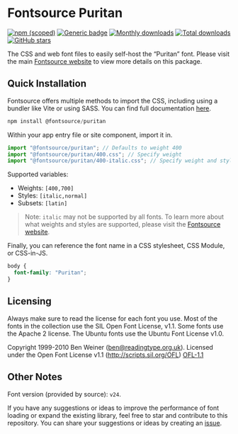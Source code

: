 # Fontsource Puritan

[![npm (scoped)](https://img.shields.io/npm/v/@fontsource/puritan?color=brightgreen)](https://www.npmjs.com/package/@fontsource/puritan) [![Generic badge](https://img.shields.io/badge/fontsource-passing-brightgreen)](https://github.com/fontsource/fontsource) [![Monthly downloads](https://badgen.net/npm/dm/@fontsource/puritan)](https://github.com/fontsource/fontsource) [![Total downloads](https://badgen.net/npm/dt/@fontsource/puritan)](https://github.com/fontsource/fontsource) [![GitHub stars](https://img.shields.io/github/stars/fontsource/fontsource.svg?style=social&label=Star)](https://github.com/fontsource/fontsource/stargazers)

The CSS and web font files to easily self-host the “Puritan” font. Please visit the main [Fontsource website](https://fontsource.org/fonts/puritan) to view more details on this package.

## Quick Installation

Fontsource offers multiple methods to import the CSS, including using a bundler like Vite or using SASS. You can find full documentation [here](https://fontsource.org/docs/getting-started/introduction).

```javascript
npm install @fontsource/puritan
```

Within your app entry file or site component, import it in.

```javascript
import "@fontsource/puritan"; // Defaults to weight 400
import "@fontsource/puritan/400.css"; // Specify weight
import "@fontsource/puritan/400-italic.css"; // Specify weight and style
```

Supported variables:
- Weights: `[400,700]`
- Styles: `[italic,normal]`
- Subsets: `[latin]`

> Note: `italic` may not be supported by all fonts. To learn more about what weights and styles are supported, please visit the [Fontsource website](https://fontsource.org/fonts/puritan).

Finally, you can reference the font name in a CSS stylesheet, CSS Module, or CSS-in-JS.

```css
body {
  font-family: "Puritan";
}
```

## Licensing
Always make sure to read the license for each font you use. Most of the fonts in the collection use the SIL Open Font License, v1.1. Some fonts use the Apache 2 license. The Ubuntu fonts use the Ubuntu Font License v1.0.

Copyright 1999-2010 Ben Weiner (ben@readingtype.org.uk). Licensed under the Open Font License v1.1 (http://scripts.sil.org/OFL)
[OFL-1.1](https://openfontlicense.org)

## Other Notes
Font version (provided by source): `v24`.

If you have any suggestions or ideas to improve the performance of font loading or expand the existing library, feel free to star and contribute to this repository. You can share your suggestions or ideas by creating an [issue](https://github.com/fontsource/fontsource/issues).